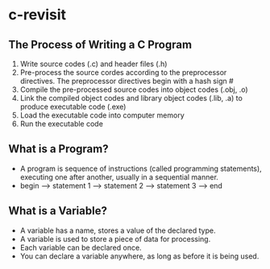 # c-revisit

## The Process of Writing a C Program

1. Write source codes (.c) and header files (.h)
2. Pre-process the source cordes according to the preprocessor directives. The preprocessor directives begin with a hash sign #
3. Compile the pre-processed source codes into object codes (.obj, .o)
4. Link the compiled object codes and library object codes (.lib, .a) to produce executable code (.exe)
5. Load the executable code into computer memory
6. Run the executable code

## What is a Program?

- A program is sequence of instructions (called programming statements),
  executing one after another, usually in a sequential manner.
- begin --> statement 1 --> statement 2 --> statement 3 --> end

## What is a Variable?

- A variable has a name, stores a value of the declared type.
- A variable is used to store a piece of data for processing.
- Each variable can be declared once.
- You can declare a variable anywhere, as long as before it is being used.
